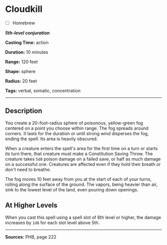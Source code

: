 # Cloudkill

- [ ] Homebrew

***5th-level conjuration***

**Casting Time:** action

**Duration:** 10 minutes

**Range:** 120 feet

**Shape:** sphere

**Radius:** 20 feet

**Tags:** verbal, somatic, concentration

---

## Description
You create a 20-foot-radius sphere of poisonous, yellow-green fog centered on a point you choose within range.
The fog spreads around corners.
It lasts for the duration or until strong wind disperses the fog, ending the spell.
Its area is heavily obscured.

When a creature enters the spell's area for the first time on a turn or starts its turn there, that creature must make a Constitution Saving Throw.
The creature takes `5d8` poison damage on a failed save, or half as much damage on a successful one.
Creatures are affected even if they hold their breath or don't need to breathe.

The fog moves 10 feet away from you at the start of each of your turns, rolling along the surface of the ground.
The vapors, being heavier than air, sink to the lowest level of the land, even pouring down openings.

## At Higher Levels
When you cast this spell using a spell slot of 6th level or higher, the damage increases by `1d8` for each slot level above 5th.

---

**Sources:** PHB, page 222
